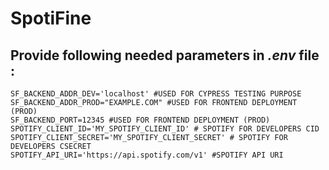 # SpotiFine

## Provide following needed parameters in *.env* file :

````
SF_BACKEND_ADDR_DEV='localhost' #USED FOR CYPRESS TESTING PURPOSE
SF_BACKEND_ADDR_PROD="EXAMPLE.COM" #USED FOR FRONTEND DEPLOYMENT (PROD)
SF_BACKEND_PORT=12345 #USED FOR FRONTEND DEPLOYMENT (PROD)
SPOTIFY_CLIENT_ID='MY_SPOTIFY_CLIENT_ID' # SPOTIFY FOR DEVELOPERS CID
SPOTIFY_CLIENT_SECRET='MY_SPOTIFY_CLIENT_SECRET' # SPOTIFY FOR DEVELOPERS CSECRET
SPOTIFY_API_URI='https://api.spotify.com/v1' #SPOTIFY API URI
````
